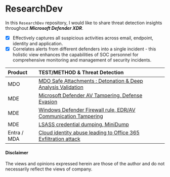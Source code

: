 # ResearchDev
In this `ResearchDev` repository, I would like to share threat detection insights throughout ***Microsoft Defender XDR***.

- [x] Effectively captures all suspicious activities across email, endpoint, identity and application.
- [x] Correlates alerts from different defenders into a single incident - this holistic view enhances the capabilities of SOC personnel for comprehensive monitoring and management of security incidents.

| Product | TEST/METHOD & Threat Detection |
|:--------|:-------------------------------------------------------------------------------------------------------------------------------------------------------------|
|   MDO   | [MDO Safe Attachments : Detonation & Deep Analysis Validation](https://github.com/LearningKijo/ResearchDev/blob/main/DEV/DEV01-MDO-FileDetonation/README.md) |
|   MDE   | [Microsoft Defender AV Tampering, Defense Evasion](https://github.com/LearningKijo/ResearchDev/blob/main/DEV/DEV02-AVtampering/Dev02-AVTampering.md)  |
|   MDE   | [Windows Defender Firewall rule, EDR/AV Communication Tampering](https://github.com/LearningKijo/ResearchDev/blob/main/DEV/DEV03-FirewallTampering/Dev03-FirewallTampering.md) |
|   MDE   | [LSASS credential dumping, MiniDump](https://github.com/LearningKijo/ResearchDev/blob/main/DEV/DEV04-LSASSdumping-MiniDump/Dev04-LSASSdumping-MiniDump.md) |
|   Entra / MDA | [Cloud identity abuse leading to Office 365 Exfiltration attack](https://github.com/LearningKijo/ResearchDev/blob/main/DEV/DEV05-CloudID-Exfiltration/DEV05-CloudID-Exfiltration.md) |

#### Disclaimer
The views and opinions expressed herein are those of the author and do not necessarily reflect the views of company.
